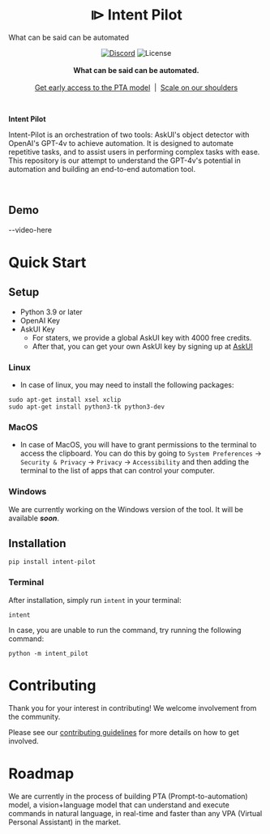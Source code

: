 
<h1 align="center">⧐ Intent Pilot </h1>

What can be said can be automated

<p align="center">
    <a href="https://discord.com/invite/Gu35zMGxbx">
        <img alt="Discord" src="https://img.shields.io/discord/912752657662349312
        ?logo=discord&style=flat&logoColor=white"/></a>
    <img src="https://img.shields.io/static/v1?label=license&message=MIT&color=white&style=flat" alt="License"/>
    <br>
    <br>
    <strong>What can be said can be automated.</strong><br>
    <br><a href="https://askui.com">Get early access to the PTA model</a>‎ ‎ |‎ ‎ <a href="https://askui.com/">Scale on our shoulders</a><br>
</p>

<br>

**Intent Pilot** 

Intent-Pilot is an orchestration of two tools: AskUI's object detector with OpenAI's GPT-4v to achieve automation. It is designed to automate repetitive tasks, and to assist users in performing complex tasks with ease. This repository is our attempt to understand the GPT-4v's potential in automation and building an end-to-end automation tool.

<br>

## Demo

--video-here


# Quick Start

## Setup

- Python 3.9 or later
- OpenAI Key
- AskUI Key
    - For staters, we provide a global AskUI key with 4000 free credits.
    - After that, you can get your own AskUI key by signing up at [AskUI](https://askui.com)

### Linux
- In case of linux, you may need to install the following packages:
```shell
sudo apt-get install xsel xclip 
sudo apt-get install python3-tk python3-dev
```
### MacOS
- In case of MacOS, you will have to grant permissions to the terminal to access the clipboard. You can do this by going to `System Preferences` -> `Security & Privacy` -> `Privacy` -> `Accessibility` and then adding the terminal to the list of apps that can control your computer.

### Windows

We are currently working on the Windows version of the tool. It will be available __*soon*__.

## Installation

```shell
pip install intent-pilot
```

### Terminal

After installation, simply run `intent` in your terminal:

```shell
intent
```

In case, you are unable to run the command, try running the following command:
```shell
python -m intent_pilot
```

# Contributing

Thank you for your interest in contributing! We welcome involvement from the community.

Please see our [contributing guidelines](docs/CONTRIBUTING.md) for more details on how to get involved.

# Roadmap

We are currently in the process of building PTA (Prompt-to-automation) model, a vision+language model that can understand and execute commands in natural language, in real-time and faster than any VPA (Virtual Personal Assistant) in the market.